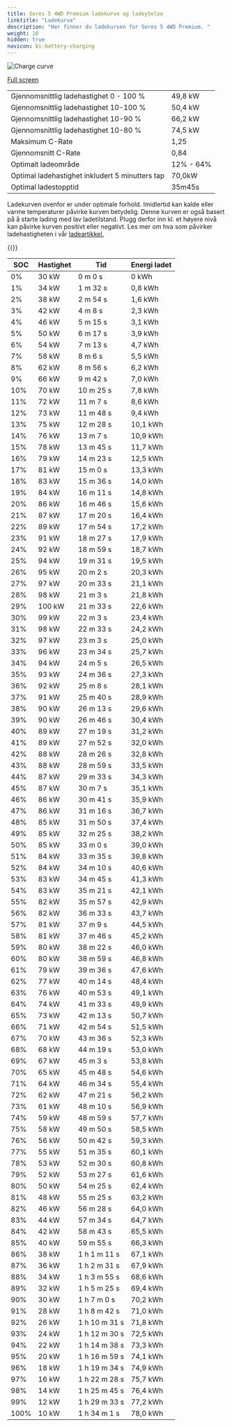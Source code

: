 ```yaml
---
title: Seres 5 4WD Premium ladekurve og ladeytelse
linktitle: "Ladekurve"
description: "Her finner du ladekurven for Seres 5 4WD Premium. "
weight: 10
hidden: true
navicon: bi-battery-charging
---
```

<!-- markdownlint-disable MD033 -->
<img src="../chargingcurve.svg" alt="Charge curve" class="img-fluid">

[Full screen](../chargingcurve.svg)


<table class="table table-striped">
<tbody>
<tr>
<td>Gjennomsnittlig ladehastighet 0 - 100 %</td><td>49,8 kW</td>
</tr>
<tr>
<td>Gjennomsnittlig ladehastighet 10-100 %</td><td>50,4 kW</td>
</tr>
<tr>
<td>Gjennomsnittlig ladehastighet 10-90 %</td><td>66,2 kW</td>
</tr>
<tr>
<td>Gjennomsnittlig ladehastighet 10-80 %</td><td>74,5 kW</td>
</tr>
<tr>
<td>Maksimum C-Rate</td><td>1,25</td>
</tr>
<tr>
<td>Gjennomsnitt C-Rate</td><td>0,84</td>
</tr>
<tr>
<td>Optimalt ladeområde</td><td>12% - 64%</td>
</tr>
<tr>
<td>Optimal ladehastighet inkludert 5 minutters tap</td><td>70,0kW</td>
</tr>
<tr>
<td>Optimal ladestopptid</td><td>35m45s</td>
</tr>
</tbody>
</table>


Ladekurven ovenfor er under optimale forhold. Imidlertid kan kalde eller varme temperaturer påvirke kurven betydelig. Denne kurven er også basert på å starte lading med lav ladetilstand. Plugg derfor inn kl. et høyere nivå kan påvirke kurven positivt eller negativt. Les mer om hva som påvirker ladehastigheten i vår [ladeartikkel.](../../../../../technology/battery/charging/) 


{{<evkxdisplayaddarticle />}}
<table class="table table-striped">
<thead>
<tr><th>SOC</th><th>Hastighet</th><th>Tid</th><th>Energi ladet</th></tr>
</thead>
<tbody>
<tr>
<td>0%</td><td>30 kW</td><td> 0 m 0 s </td><td>0 kWh </td>
</tr>
<tr>
<td>1%</td><td>34 kW</td><td> 1 m 32 s </td><td>0,8 kWh </td>
</tr>
<tr>
<td>2%</td><td>38 kW</td><td> 2 m 54 s </td><td>1,6 kWh </td>
</tr>
<tr>
<td>3%</td><td>42 kW</td><td> 4 m 8 s </td><td>2,3 kWh </td>
</tr>
<tr>
<td>4%</td><td>46 kW</td><td> 5 m 15 s </td><td>3,1 kWh </td>
</tr>
<tr>
<td>5%</td><td>50 kW</td><td> 6 m 17 s </td><td>3,9 kWh </td>
</tr>
<tr>
<td>6%</td><td>54 kW</td><td> 7 m 13 s </td><td>4,7 kWh </td>
</tr>
<tr>
<td>7%</td><td>58 kW</td><td> 8 m 6 s </td><td>5,5 kWh </td>
</tr>
<tr>
<td>8%</td><td>62 kW</td><td> 8 m 56 s </td><td>6,2 kWh </td>
</tr>
<tr>
<td>9%</td><td>66 kW</td><td> 9 m 42 s </td><td>7,0 kWh </td>
</tr>
<tr>
<td>10%</td><td>70 kW</td><td> 10 m 25 s </td><td>7,8 kWh </td>
</tr>
<tr>
<td>11%</td><td>72 kW</td><td> 11 m 7 s </td><td>8,6 kWh </td>
</tr>
<tr>
<td>12%</td><td>73 kW</td><td> 11 m 48 s </td><td>9,4 kWh </td>
</tr>
<tr>
<td>13%</td><td>75 kW</td><td> 12 m 28 s </td><td>10,1 kWh </td>
</tr>
<tr>
<td>14%</td><td>76 kW</td><td> 13 m 7 s </td><td>10,9 kWh </td>
</tr>
<tr>
<td>15%</td><td>78 kW</td><td> 13 m 45 s </td><td>11,7 kWh </td>
</tr>
<tr>
<td>16%</td><td>79 kW</td><td> 14 m 23 s </td><td>12,5 kWh </td>
</tr>
<tr>
<td>17%</td><td>81 kW</td><td> 15 m 0 s </td><td>13,3 kWh </td>
</tr>
<tr>
<td>18%</td><td>83 kW</td><td> 15 m 36 s </td><td>14,0 kWh </td>
</tr>
<tr>
<td>19%</td><td>84 kW</td><td> 16 m 11 s </td><td>14,8 kWh </td>
</tr>
<tr>
<td>20%</td><td>86 kW</td><td> 16 m 46 s </td><td>15,6 kWh </td>
</tr>
<tr>
<td>21%</td><td>87 kW</td><td> 17 m 20 s </td><td>16,4 kWh </td>
</tr>
<tr>
<td>22%</td><td>89 kW</td><td> 17 m 54 s </td><td>17,2 kWh </td>
</tr>
<tr>
<td>23%</td><td>91 kW</td><td> 18 m 27 s </td><td>17,9 kWh </td>
</tr>
<tr>
<td>24%</td><td>92 kW</td><td> 18 m 59 s </td><td>18,7 kWh </td>
</tr>
<tr>
<td>25%</td><td>94 kW</td><td> 19 m 31 s </td><td>19,5 kWh </td>
</tr>
<tr>
<td>26%</td><td>95 kW</td><td> 20 m 2 s </td><td>20,3 kWh </td>
</tr>
<tr>
<td>27%</td><td>97 kW</td><td> 20 m 33 s </td><td>21,1 kWh </td>
</tr>
<tr>
<td>28%</td><td>98 kW</td><td> 21 m 3 s </td><td>21,8 kWh </td>
</tr>
<tr>
<td>29%</td><td>100 kW</td><td> 21 m 33 s </td><td>22,6 kWh </td>
</tr>
<tr>
<td>30%</td><td>99 kW</td><td> 22 m 3 s </td><td>23,4 kWh </td>
</tr>
<tr>
<td>31%</td><td>98 kW</td><td> 22 m 33 s </td><td>24,2 kWh </td>
</tr>
<tr>
<td>32%</td><td>97 kW</td><td> 23 m 3 s </td><td>25,0 kWh </td>
</tr>
<tr>
<td>33%</td><td>96 kW</td><td> 23 m 34 s </td><td>25,7 kWh </td>
</tr>
<tr>
<td>34%</td><td>94 kW</td><td> 24 m 5 s </td><td>26,5 kWh </td>
</tr>
<tr>
<td>35%</td><td>93 kW</td><td> 24 m 36 s </td><td>27,3 kWh </td>
</tr>
<tr>
<td>36%</td><td>92 kW</td><td> 25 m 8 s </td><td>28,1 kWh </td>
</tr>
<tr>
<td>37%</td><td>91 kW</td><td> 25 m 40 s </td><td>28,9 kWh </td>
</tr>
<tr>
<td>38%</td><td>90 kW</td><td> 26 m 13 s </td><td>29,6 kWh </td>
</tr>
<tr>
<td>39%</td><td>90 kW</td><td> 26 m 46 s </td><td>30,4 kWh </td>
</tr>
<tr>
<td>40%</td><td>89 kW</td><td> 27 m 19 s </td><td>31,2 kWh </td>
</tr>
<tr>
<td>41%</td><td>89 kW</td><td> 27 m 52 s </td><td>32,0 kWh </td>
</tr>
<tr>
<td>42%</td><td>88 kW</td><td> 28 m 26 s </td><td>32,8 kWh </td>
</tr>
<tr>
<td>43%</td><td>88 kW</td><td> 28 m 59 s </td><td>33,5 kWh </td>
</tr>
<tr>
<td>44%</td><td>87 kW</td><td> 29 m 33 s </td><td>34,3 kWh </td>
</tr>
<tr>
<td>45%</td><td>87 kW</td><td> 30 m 7 s </td><td>35,1 kWh </td>
</tr>
<tr>
<td>46%</td><td>86 kW</td><td> 30 m 41 s </td><td>35,9 kWh </td>
</tr>
<tr>
<td>47%</td><td>86 kW</td><td> 31 m 16 s </td><td>36,7 kWh </td>
</tr>
<tr>
<td>48%</td><td>85 kW</td><td> 31 m 50 s </td><td>37,4 kWh </td>
</tr>
<tr>
<td>49%</td><td>85 kW</td><td> 32 m 25 s </td><td>38,2 kWh </td>
</tr>
<tr>
<td>50%</td><td>85 kW</td><td> 33 m 0 s </td><td>39,0 kWh </td>
</tr>
<tr>
<td>51%</td><td>84 kW</td><td> 33 m 35 s </td><td>39,8 kWh </td>
</tr>
<tr>
<td>52%</td><td>84 kW</td><td> 34 m 10 s </td><td>40,6 kWh </td>
</tr>
<tr>
<td>53%</td><td>83 kW</td><td> 34 m 45 s </td><td>41,3 kWh </td>
</tr>
<tr>
<td>54%</td><td>83 kW</td><td> 35 m 21 s </td><td>42,1 kWh </td>
</tr>
<tr>
<td>55%</td><td>82 kW</td><td> 35 m 57 s </td><td>42,9 kWh </td>
</tr>
<tr>
<td>56%</td><td>82 kW</td><td> 36 m 33 s </td><td>43,7 kWh </td>
</tr>
<tr>
<td>57%</td><td>81 kW</td><td> 37 m 9 s </td><td>44,5 kWh </td>
</tr>
<tr>
<td>58%</td><td>81 kW</td><td> 37 m 46 s </td><td>45,2 kWh </td>
</tr>
<tr>
<td>59%</td><td>80 kW</td><td> 38 m 22 s </td><td>46,0 kWh </td>
</tr>
<tr>
<td>60%</td><td>80 kW</td><td> 38 m 59 s </td><td>46,8 kWh </td>
</tr>
<tr>
<td>61%</td><td>79 kW</td><td> 39 m 36 s </td><td>47,6 kWh </td>
</tr>
<tr>
<td>62%</td><td>77 kW</td><td> 40 m 14 s </td><td>48,4 kWh </td>
</tr>
<tr>
<td>63%</td><td>76 kW</td><td> 40 m 53 s </td><td>49,1 kWh </td>
</tr>
<tr>
<td>64%</td><td>74 kW</td><td> 41 m 33 s </td><td>49,9 kWh </td>
</tr>
<tr>
<td>65%</td><td>73 kW</td><td> 42 m 13 s </td><td>50,7 kWh </td>
</tr>
<tr>
<td>66%</td><td>71 kW</td><td> 42 m 54 s </td><td>51,5 kWh </td>
</tr>
<tr>
<td>67%</td><td>70 kW</td><td> 43 m 36 s </td><td>52,3 kWh </td>
</tr>
<tr>
<td>68%</td><td>68 kW</td><td> 44 m 19 s </td><td>53,0 kWh </td>
</tr>
<tr>
<td>69%</td><td>67 kW</td><td> 45 m 3 s </td><td>53,8 kWh </td>
</tr>
<tr>
<td>70%</td><td>65 kW</td><td> 45 m 48 s </td><td>54,6 kWh </td>
</tr>
<tr>
<td>71%</td><td>64 kW</td><td> 46 m 34 s </td><td>55,4 kWh </td>
</tr>
<tr>
<td>72%</td><td>62 kW</td><td> 47 m 21 s </td><td>56,2 kWh </td>
</tr>
<tr>
<td>73%</td><td>61 kW</td><td> 48 m 10 s </td><td>56,9 kWh </td>
</tr>
<tr>
<td>74%</td><td>59 kW</td><td> 48 m 59 s </td><td>57,7 kWh </td>
</tr>
<tr>
<td>75%</td><td>58 kW</td><td> 49 m 50 s </td><td>58,5 kWh </td>
</tr>
<tr>
<td>76%</td><td>56 kW</td><td> 50 m 42 s </td><td>59,3 kWh </td>
</tr>
<tr>
<td>77%</td><td>55 kW</td><td> 51 m 35 s </td><td>60,1 kWh </td>
</tr>
<tr>
<td>78%</td><td>53 kW</td><td> 52 m 30 s </td><td>60,8 kWh </td>
</tr>
<tr>
<td>79%</td><td>52 kW</td><td> 53 m 27 s </td><td>61,6 kWh </td>
</tr>
<tr>
<td>80%</td><td>50 kW</td><td> 54 m 25 s </td><td>62,4 kWh </td>
</tr>
<tr>
<td>81%</td><td>48 kW</td><td> 55 m 25 s </td><td>63,2 kWh </td>
</tr>
<tr>
<td>82%</td><td>46 kW</td><td> 56 m 28 s </td><td>64,0 kWh </td>
</tr>
<tr>
<td>83%</td><td>44 kW</td><td> 57 m 34 s </td><td>64,7 kWh </td>
</tr>
<tr>
<td>84%</td><td>42 kW</td><td> 58 m 43 s </td><td>65,5 kWh </td>
</tr>
<tr>
<td>85%</td><td>40 kW</td><td> 59 m 55 s </td><td>66,3 kWh </td>
</tr>
<tr>
<td>86%</td><td>38 kW</td><td>1 h 1 m 11 s </td><td>67,1 kWh </td>
</tr>
<tr>
<td>87%</td><td>36 kW</td><td>1 h 2 m 31 s </td><td>67,9 kWh </td>
</tr>
<tr>
<td>88%</td><td>34 kW</td><td>1 h 3 m 55 s </td><td>68,6 kWh </td>
</tr>
<tr>
<td>89%</td><td>32 kW</td><td>1 h 5 m 25 s </td><td>69,4 kWh </td>
</tr>
<tr>
<td>90%</td><td>30 kW</td><td>1 h 7 m 0 s </td><td>70,2 kWh </td>
</tr>
<tr>
<td>91%</td><td>28 kW</td><td>1 h 8 m 42 s </td><td>71,0 kWh </td>
</tr>
<tr>
<td>92%</td><td>26 kW</td><td>1 h 10 m 31 s </td><td>71,8 kWh </td>
</tr>
<tr>
<td>93%</td><td>24 kW</td><td>1 h 12 m 30 s </td><td>72,5 kWh </td>
</tr>
<tr>
<td>94%</td><td>22 kW</td><td>1 h 14 m 38 s </td><td>73,3 kWh </td>
</tr>
<tr>
<td>95%</td><td>20 kW</td><td>1 h 16 m 59 s </td><td>74,1 kWh </td>
</tr>
<tr>
<td>96%</td><td>18 kW</td><td>1 h 19 m 34 s </td><td>74,9 kWh </td>
</tr>
<tr>
<td>97%</td><td>16 kW</td><td>1 h 22 m 28 s </td><td>75,7 kWh </td>
</tr>
<tr>
<td>98%</td><td>14 kW</td><td>1 h 25 m 45 s </td><td>76,4 kWh </td>
</tr>
<tr>
<td>99%</td><td>12 kW</td><td>1 h 29 m 33 s </td><td>77,2 kWh </td>
</tr>
<tr>
<td>100%</td><td>10 kW</td><td>1 h 34 m 1 s </td><td>78,0 kWh </td>
</tr>
</tbody>
</table>


